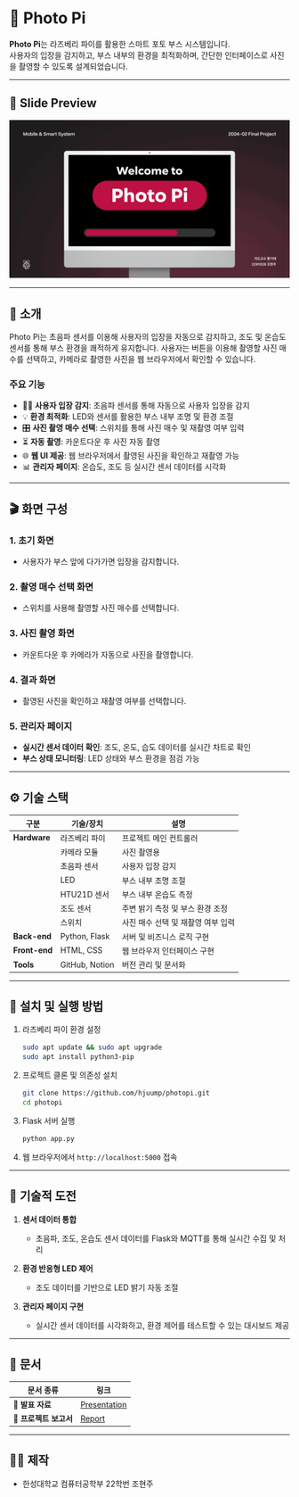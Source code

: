 # 📸 Photo Pi

**Photo Pi**는 라즈베리 파이를 활용한 스마트 포토 부스 시스템입니다.  
사용자의 입장을 감지하고, 부스 내부의 환경을 최적화하며, 간단한 인터페이스로 사진을 촬영할 수 있도록 설계되었습니다.

---

## 🎥 Slide Preview

![Presentation Slides](docs/slides.gif)  

---

## 📝 소개

Photo Pi는 초음파 센서를 이용해 사용자의 입장을 자동으로 감지하고, 조도 및 온습도 센서를 통해 부스 환경을 쾌적하게 유지합니다. 사용자는 버튼을 이용해 촬영할 사진 매수를 선택하고, 카메라로 촬영한 사진을 웹 브라우저에서 확인할 수 있습니다.

### 주요 기능
- 🕵️‍♂️ **사용자 입장 감지**: 초음파 센서를 통해 자동으로 사용자 입장을 감지
- 💡 **환경 최적화**: LED와 센서를 활용한 부스 내부 조명 및 환경 조절
- 🎛 **사진 촬영 매수 선택**: 스위치를 통해 사진 매수 및 재촬영 여부 입력
- ⏳ **자동 촬영**: 카운트다운 후 사진 자동 촬영
- 🌐 **웹 UI 제공**: 웹 브라우저에서 촬영된 사진을 확인하고 재촬영 가능
- 📊 **관리자 페이지**: 온습도, 조도 등 실시간 센서 데이터를 시각화

---

## 🎬 화면 구성

### 1. 초기 화면
   - 사용자가 부스 앞에 다가가면 입장을 감지합니다.

### 2. 촬영 매수 선택 화면
   - 스위치를 사용해 촬영할 사진 매수를 선택합니다.

### 3. 사진 촬영 화면
   - 카운트다운 후 카메라가 자동으로 사진을 촬영합니다.

### 4. 결과 화면
   - 촬영된 사진을 확인하고 재촬영 여부를 선택합니다.

### 5. 관리자 페이지
   - **실시간 센서 데이터 확인**: 조도, 온도, 습도 데이터를 실시간 차트로 확인
   - **부스 상태 모니터링**: LED 상태와 부스 환경을 점검 가능

---

## ⚙ 기술 스택

| **구분**       | **기술/장치**                    | **설명**                                   |
|----------------|----------------------------------|-------------------------------------------|
| **Hardware**   | 라즈베리 파이                   | 프로젝트 메인 컨트롤러                    |
|                | 카메라 모듈                     | 사진 촬영용                               |
|                | 초음파 센서                     | 사용자 입장 감지                          |
|                | LED                             | 부스 내부 조명 조절                       |
|                | HTU21D 센서                    | 부스 내부 온습도 측정                     |
|                | 조도 센서                       | 주변 밝기 측정 및 부스 환경 조정          |
|                | 스위치                          | 사진 매수 선택 및 재촬영 여부 입력        |
| **Back-end**   | Python, Flask                   | 서버 및 비즈니스 로직 구현                |
| **Front-end**  | HTML, CSS                       | 웹 브라우저 인터페이스 구현               |
| **Tools**      | GitHub, Notion                  | 버전 관리 및 문서화                       |

---

## 🚀 설치 및 실행 방법

1. 라즈베리 파이 환경 설정
    ```bash
    sudo apt update && sudo apt upgrade
    sudo apt install python3-pip
    ```

2. 프로젝트 클론 및 의존성 설치
    ```bash
    git clone https://github.com/hjuump/photopi.git
    cd photopi
    ```

3. Flask 서버 실행
    ```bash
    python app.py
    ```

4. 웹 브라우저에서 `http://localhost:5000` 접속

---

## 🎯 기술적 도전

1. **센서 데이터 통합**  
   - 초음파, 조도, 온습도 센서 데이터를 Flask와 MQTT를 통해 실시간 수집 및 처리

2. **환경 반응형 LED 제어**  
   - 조도 데이터를 기반으로 LED 밝기 자동 조절

3. **관리자 페이지 구현**  
   - 실시간 센서 데이터를 시각화하고, 환경 제어를 테스트할 수 있는 대시보드 제공

---

## 📂 문서

| **문서 종류**       | **링크**                      |
|---------------------|-------------------------------|
| **📖 발표 자료**    | [Presentation](docs/slides.pdf) |
| **📑 프로젝트 보고서**| [Report](docs/report.pdf)      |

---

## 👩‍💻 제작

- 한성대학교 컴퓨터공학부 22학번 조현주
